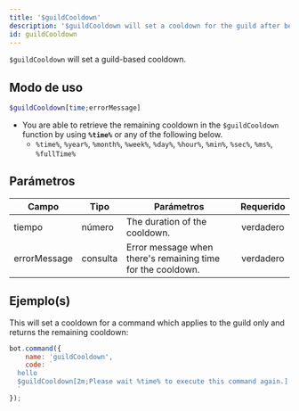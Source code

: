 ```yaml
---
title: '$guildCooldown'
description: '$guildCooldown will set a cooldown for the guild after being used.'
id: guildCooldown
---
```


`$guildCooldown` will set a guild-based cooldown.

## Modo de uso

```php
$guildCooldown[time;errorMessage]
```

* You are able to retrieve the remaining cooldown in the `$guildCooldown` function by using **`%time%`** or any of the following below.
    * `%time%`, `%year%`, `%month%`, `%week%`, `%day%`, `%hour%`, `%min%`, `%sec%`, `%ms%`, `%fullTime%`

## Parámetros

| Campo        | Tipo     | Parámetros                                                  | Requerido |
| ------------ | -------- | ----------------------------------------------------------- |:---------:|
| tiempo       | número   | The duration of the cooldown.                               | verdadero |
| errorMessage | consulta | Error message when there's remaining time for the cooldown. | verdadero |

## Ejemplo(s)

This will set a cooldown for a command which applies to the guild only and returns the remaining cooldown:

```javascript
bot.command({
    name: 'guildCooldown',
    code: `
  hello
  $guildCooldown[2m;Please wait %time% to execute this command again.]
  `
});
```
